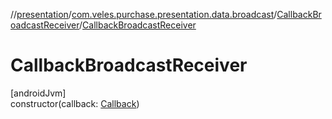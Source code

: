 //[presentation](../../../index.md)/[com.veles.purchase.presentation.data.broadcast](../index.md)/[CallbackBroadcastReceiver](index.md)/[CallbackBroadcastReceiver](-callback-broadcast-receiver.md)

# CallbackBroadcastReceiver

[androidJvm]\
constructor(callback: [Callback](../-callback/index.md))
